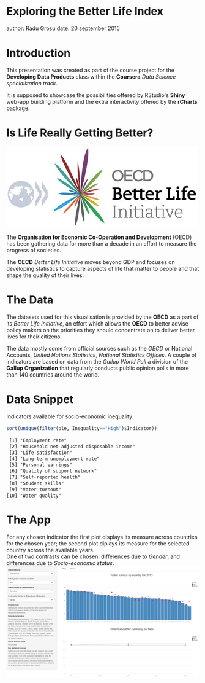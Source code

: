 Exploring the Better Life Index
========================================================
author: Radu Grosu
date: 20 september 2015


Introduction
========================================================
This presentation was created as part of the course project for the **Developing Data Products** class within the **Coursera** *Data Science specialization track*.

It is supposed to showcase the possibilities offered by RStudio's **Shiny** web-app building platform and the extra interactivity offered by the **rCharts** package.


Is Life Really Getting Better?
========================================================

![img](presentation-figure/oecd.png)

The **Organisation for Economic Co-Operation and Development** (OECD) has been gathering data for more than a decade in an effort to measure the progress of societies.

The **OECD** *Better Life Initiative* moves beyond GDP and focuses on developing statistics to capture aspects of life that matter to people and that shape the quality of their lives.


The Data
========================================================
The datasets used for this visualisation is provided by the **OECD** as a part of its *Better Life Initiative*, an effort which allows the **OECD** to better advise policy makers on the priorities they should concentrate on to deliver better lives for their citizens.

The data mostly come from official sources such as the *OECD* or National Accounts, *United Nations Statistics*, *National Statistics Offices*. A couple of indicators are based on data from the *Gallup World Poll* a division of the **Gallup Organization** that regularly conducts public opinion polls in more than 140 countries around the world.


Data Snippet
========================================================


Indicators available for socio-economic inequality:

```r
sort(unique(filter(ble, Inequality=="High")$Indicator))
```

```
 [1] "Employment rate"                         
 [2] "Household net adjusted disposable income"
 [3] "Life satisfaction"                       
 [4] "Long-term unemployment rate"             
 [5] "Personal earnings"                       
 [6] "Quality of support network"              
 [7] "Self-reported health"                    
 [8] "Student skills"                          
 [9] "Voter turnout"                           
[10] "Water quality"                           
```


The App
========================================================
For any chosen indicator the first plot displays its measure across countries for the chosen year; the second plot diplays its measure for the selected country across the available years.<br>
One of two contrasts can be chosen: differences due to *Gender*, and differences due to
*Socio-economic status*.
![app-screenshot](presentation-figure/app-screenshot.png)
